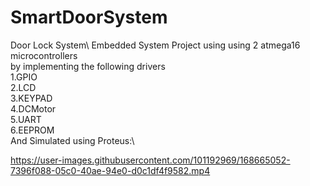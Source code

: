 # SmartDoorSystem
Door Lock System\ 
Embedded System Project using using 2 atmega16 microcontrollers\
by implementing the following drivers\
1.GPIO\
2.LCD\
3.KEYPAD\
4.DCMotor\
5.UART\
6.EEPROM\
And Simulated using Proteus:\


https://user-images.githubusercontent.com/101192969/168665052-7396f088-05c0-40ae-94e0-d0c1df4f9582.mp4

